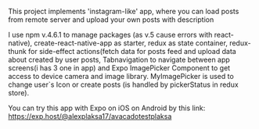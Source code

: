 This project implements 'instagram-like' app,
where you can load posts from remote server and upload your own posts with description

I use npm v.4.6.1 to manage packages (as v.5 cause errors with react-native), create-react-native-app as starter, redux as state container, redux-thunk for side-effect actions(fetch data for posts feed and upload data about created by user posts, Tabnavigation to navigate between app screens(i has 3 one in app) and Expo ImagePicker Component to get access to device camera and image library. MyImagePicker is used to change user`s Icon or create posts (is handled by pickerStatus in redux store). 

You can try this app with Expo on iOS on Android by this link: https://exp.host/@alexplaksa17/avacadotestplaksa

